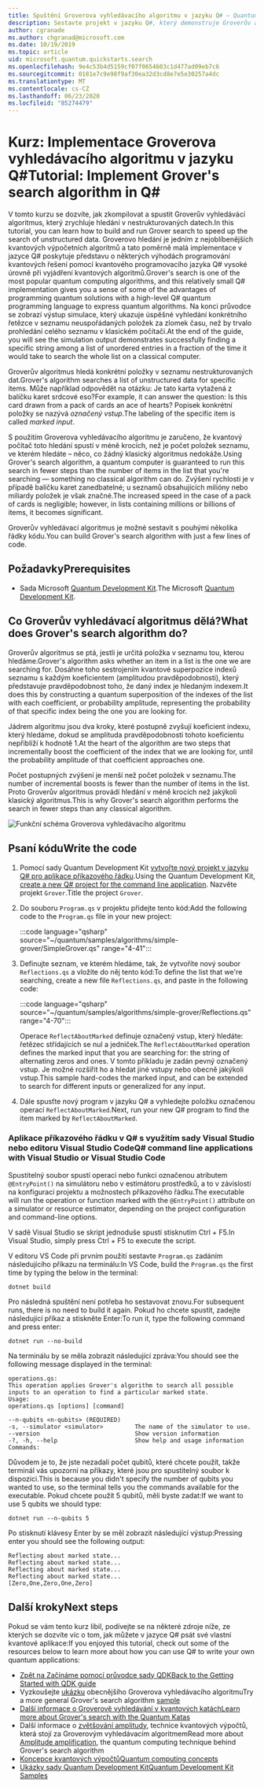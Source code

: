 ```yaml
---
title: Spuštění Groverova vyhledávacího algoritmu v jazyku Q# – Quantum Development Kit
description: Sestavte projekt v jazyku Q#, který demonstruje Groverův algoritmus – jeden z kanonických kvantových algoritmů.
author: cgranade
ms.author: chgranad@microsoft.com
ms.date: 10/19/2019
ms.topic: article
uid: microsoft.quantum.quickstarts.search
ms.openlocfilehash: 9e4c53b4d5159cf07f0654603c1d477ad09eb7c6
ms.sourcegitcommit: 0181e7c9e98f9af30ea32d3cd8e7e5e30257a4dc
ms.translationtype: MT
ms.contentlocale: cs-CZ
ms.lasthandoff: 06/23/2020
ms.locfileid: "85274479"
---
```

# <a name="tutorial-implement-grovers-search-algorithm-in-q"></a><span data-ttu-id="0181d-103">Kurz: Implementace Groverova vyhledávacího algoritmu v jazyku Q\#</span><span class="sxs-lookup"><span data-stu-id="0181d-103">Tutorial: Implement Grover's search algorithm in Q\#</span></span>

<span data-ttu-id="0181d-104">V tomto kurzu se dozvíte, jak zkompilovat a spustit Groverův vyhledávácí algoritmus, který zrychluje hledání v nestrukturovaných datech.</span><span class="sxs-lookup"><span data-stu-id="0181d-104">In this tutorial, you can learn how to build and run Grover search to speed up the search of unstructured data.</span></span>  <span data-ttu-id="0181d-105">Groverovo hledání je jedním z nejoblíbenějších kvantových výpočetních algoritmů a tato poměrně malá implementace v jazyce Q# poskytuje představu o některých výhodách programování kvantových řešení pomocí kvantového programovacího jazyka Q# vysoké úrovně při vyjádření kvantových algoritmů.</span><span class="sxs-lookup"><span data-stu-id="0181d-105">Grover's search is one of the most popular quantum computing algorithms, and this relatively small Q# implementation gives you a sense of some of the advantages of programming quantum solutions with a high-level Q# quantum programming language to express quantum algorithms.</span></span>  <span data-ttu-id="0181d-106">Na konci průvodce se zobrazí výstup simulace, který ukazuje úspěšné vyhledání konkrétního řetězce v seznamu neuspořádaných položek za zlomek času, než by trvalo prohledání celého seznamu v klasickém počítači.</span><span class="sxs-lookup"><span data-stu-id="0181d-106">At the end of the guide, you will see the simulation output demonstrates successfully finding a specific string among a list of unordered entries in a fraction of the time it would take to search the whole list on a classical computer.</span></span>

<span data-ttu-id="0181d-107">Groverův algoritmus hledá konkrétní položky v seznamu nestrukturovaných dat.</span><span class="sxs-lookup"><span data-stu-id="0181d-107">Grover's algorithm searches a list of unstructured data for specific items.</span></span> <span data-ttu-id="0181d-108">Může například odpovědět na otázku: Je tato karta vytažená z balíčku karet srdcové eso?</span><span class="sxs-lookup"><span data-stu-id="0181d-108">For example, it can answer the question: Is this card drawn from a pack of cards an ace of hearts?</span></span> <span data-ttu-id="0181d-109">Popisek konkrétní položky se nazývá _označený vstup_.</span><span class="sxs-lookup"><span data-stu-id="0181d-109">The labeling of the specific item is called _marked input_.</span></span>

<span data-ttu-id="0181d-110">S použitím Groverova vyhledávacího algoritmu je zaručeno, že kvantový počítač toto hledání spustí v méně krocích, než je počet položek seznamu, ve kterém hledáte – něco, co žádný klasický algoritmus nedokáže.</span><span class="sxs-lookup"><span data-stu-id="0181d-110">Using Grover's search algorithm, a quantum computer is guaranteed to run this search in fewer steps than the number of items in the list that you're searching — something no classical algorithm can do.</span></span> <span data-ttu-id="0181d-111">Zvýšení rychlosti je v případě balíčku karet zanedbatelné; u seznamů obsahujících milióny nebo miliardy položek je však značné.</span><span class="sxs-lookup"><span data-stu-id="0181d-111">The increased speed in the case of a pack of cards is negligible; however, in lists containing millions or billions of items, it becomes significant.</span></span>

<span data-ttu-id="0181d-112">Groverův vyhledávací algoritmus je možné sestavit s pouhými několika řádky kódu.</span><span class="sxs-lookup"><span data-stu-id="0181d-112">You can build Grover's search algorithm with just a few lines of code.</span></span>

## <a name="prerequisites"></a><span data-ttu-id="0181d-113">Požadavky</span><span class="sxs-lookup"><span data-stu-id="0181d-113">Prerequisites</span></span>

- <span data-ttu-id="0181d-114">Sada Microsoft [Quantum Development Kit][install].</span><span class="sxs-lookup"><span data-stu-id="0181d-114">The Microsoft [Quantum Development Kit][install].</span></span>

## <a name="what-does-grovers-search-algorithm-do"></a><span data-ttu-id="0181d-115">Co Groverův vyhledávací algoritmus dělá?</span><span class="sxs-lookup"><span data-stu-id="0181d-115">What does Grover's search algorithm do?</span></span>

<span data-ttu-id="0181d-116">Groverův algoritmus se ptá, jestli je určitá položka v seznamu tou, kterou hledáme.</span><span class="sxs-lookup"><span data-stu-id="0181d-116">Grover's algorithm asks whether an item in a list is the one we are searching for.</span></span> <span data-ttu-id="0181d-117">Dosáhne toho sestrojením kvantové superpozice indexů seznamu s každým koeficientem (amplitudou pravděpodobnosti), který představuje pravděpodobnost toho, že daný index je hledaným indexem.</span><span class="sxs-lookup"><span data-stu-id="0181d-117">It does this by constructing a quantum superposition of the indexes of the list with each coefficient, or probability amplitude, representing the probability of that specific index being the one you are looking for.</span></span>

<span data-ttu-id="0181d-118">Jádrem algoritmu jsou dva kroky, které postupně zvyšují koeficient indexu, který hledáme, dokud se amplituda pravděpodobnosti tohoto koeficientu nepřiblíží k hodnotě 1.</span><span class="sxs-lookup"><span data-stu-id="0181d-118">At the heart of the algorithm are two steps that incrementally boost the coefficient of the index that we are looking for, until the probability amplitude of that coefficient approaches one.</span></span>

<span data-ttu-id="0181d-119">Počet postupných zvýšení je menší než počet položek v seznamu.</span><span class="sxs-lookup"><span data-stu-id="0181d-119">The number of incremental boosts is fewer than the number of items in the list.</span></span> <span data-ttu-id="0181d-120">Proto Groverův algoritmus provádí hledání v méně krocích než jakýkoli klasický algoritmus.</span><span class="sxs-lookup"><span data-stu-id="0181d-120">This is why Grover's search algorithm performs the search in fewer steps than any classical algorithm.</span></span>

![Funkční schéma Groverova vyhledávacího algoritmu](~/media/grover.png)

## <a name="write-the-code"></a><span data-ttu-id="0181d-122">Psaní kódu</span><span class="sxs-lookup"><span data-stu-id="0181d-122">Write the code</span></span>

1. <span data-ttu-id="0181d-123">Pomocí sady Quantum Development Kit [vytvořte nový projekt v jazyku Q# pro aplikace příkazového řádku](xref:microsoft.quantum.install.standalone).</span><span class="sxs-lookup"><span data-stu-id="0181d-123">Using the Quantum Development Kit, [create a new Q# project for the command line application](xref:microsoft.quantum.install.standalone).</span></span> <span data-ttu-id="0181d-124">Nazvěte projekt `Grover`.</span><span class="sxs-lookup"><span data-stu-id="0181d-124">Title the project `Grover`.</span></span>

1. <span data-ttu-id="0181d-125">Do souboru `Program.qs` v projektu přidejte tento kód:</span><span class="sxs-lookup"><span data-stu-id="0181d-125">Add the following code to the `Program.qs` file in your new project:</span></span>

    :::code language="qsharp" source="~/quantum/samples/algorithms/simple-grover/SimpleGrover.qs" range="4-41":::

1. <span data-ttu-id="0181d-126">Definujte seznam, ve kterém hledáme, tak, že vytvoříte nový soubor `Reflections.qs` a vložíte do něj tento kód:</span><span class="sxs-lookup"><span data-stu-id="0181d-126">To define the list that we're searching, create a new file `Reflections.qs`, and paste in the following code:</span></span>

    :::code language="qsharp" source="~/quantum/samples/algorithms/simple-grover/Reflections.qs" range="4-70":::

    <span data-ttu-id="0181d-127">Operace `ReflectAboutMarked` definuje označený vstup, který hledáte: řetězec střídajících se nul a jedniček.</span><span class="sxs-lookup"><span data-stu-id="0181d-127">The `ReflectAboutMarked` operation defines the marked input that you are searching for: the string of alternating zeros and ones.</span></span> <span data-ttu-id="0181d-128">V tomto příkladu je zadán pevný označený vstup. Je možné rozšířit ho a hledat jiné vstupy nebo obecně jakýkoli vstup.</span><span class="sxs-lookup"><span data-stu-id="0181d-128">This sample hard-codes the marked input, and can be extended to search for different inputs or generalized for any input.</span></span>

1. <span data-ttu-id="0181d-129">Dále spusťte nový program v jazyku Q# a vyhledejte položku označenou operací `ReflectAboutMarked`.</span><span class="sxs-lookup"><span data-stu-id="0181d-129">Next, run your new Q# program to find the item marked by `ReflectAboutMarked`.</span></span>

### <a name="q-command-line-applications-with-visual-studio-or-visual-studio-code"></a><span data-ttu-id="0181d-130">Aplikace příkazového řádku v Q# s využitím sady Visual Studio nebo editoru Visual Studio Code</span><span class="sxs-lookup"><span data-stu-id="0181d-130">Q# command line applications with Visual Studio or Visual Studio Code</span></span>

<span data-ttu-id="0181d-131">Spustitelný soubor spustí operaci nebo funkci označenou atributem `@EntryPoint()` na simulátoru nebo v estimátoru prostředků, a to v závislosti na konfiguraci projektu a možnostech příkazového řádku.</span><span class="sxs-lookup"><span data-stu-id="0181d-131">The executable will run the operation or function marked with the `@EntryPoint()` attribute on a simulator or resource estimator, depending on the project configuration and command-line options.</span></span>

<span data-ttu-id="0181d-132">V sadě Visual Studio se skript jednoduše spustí stisknutím Ctrl + F5.</span><span class="sxs-lookup"><span data-stu-id="0181d-132">In Visual Studio, simply press Ctrl + F5 to execute the script.</span></span>

<span data-ttu-id="0181d-133">V editoru VS Code při prvním použití sestavte `Program.qs` zadáním následujícího příkazu na terminálu:</span><span class="sxs-lookup"><span data-stu-id="0181d-133">In VS Code, build the `Program.qs` the first time by typing the below in the terminal:</span></span>

```Command line
dotnet build
```

<span data-ttu-id="0181d-134">Pro následná spuštění není potřeba ho sestavovat znovu.</span><span class="sxs-lookup"><span data-stu-id="0181d-134">For subsequent runs, there is no need to build it again.</span></span> <span data-ttu-id="0181d-135">Pokud ho chcete spustit, zadejte následující příkaz a stiskněte Enter:</span><span class="sxs-lookup"><span data-stu-id="0181d-135">To run it, type the following command and press enter:</span></span>

```Command line
dotnet run --no-build
```

<span data-ttu-id="0181d-136">Na terminálu by se měla zobrazit následující zpráva:</span><span class="sxs-lookup"><span data-stu-id="0181d-136">You should see the following message displayed in the terminal:</span></span>

```
operations.qs:
This operation applies Grover's algorithm to search all possible inputs to an operation to find a particular marked state.
Usage:
operations.qs [options] [command]

--n-qubits <n-qubits> (REQUIRED)
-s, --simulator <simulator>         The name of the simulator to use.
--version                           Show version information
-?, -h, --help                      Show help and usage information
Commands:
```

<span data-ttu-id="0181d-137">Důvodem je to, že jste nezadali počet qubitů, které chcete použít, takže terminál vás upozorní na příkazy, které jsou pro spustitelný soubor k dispozici.</span><span class="sxs-lookup"><span data-stu-id="0181d-137">This is because you didn't specify the number of qubits you wanted to use, so the terminal tells you the commands available for the executable.</span></span> <span data-ttu-id="0181d-138">Pokud chcete použít 5 qubitů, měli byste zadat:</span><span class="sxs-lookup"><span data-stu-id="0181d-138">If we want to use 5 qubits we should type:</span></span>

```Command line
dotnet run --n-qubits 5
```

<span data-ttu-id="0181d-139">Po stisknutí klávesy Enter by se měl zobrazit následující výstup:</span><span class="sxs-lookup"><span data-stu-id="0181d-139">Pressing enter you should see the following output:</span></span>

```
Reflecting about marked state...
Reflecting about marked state...
Reflecting about marked state...
Reflecting about marked state...
[Zero,One,Zero,One,Zero]
```

## <a name="next-steps"></a><span data-ttu-id="0181d-140">Další kroky</span><span class="sxs-lookup"><span data-stu-id="0181d-140">Next steps</span></span>

<span data-ttu-id="0181d-141">Pokud se vám tento kurz líbil, podívejte se na některé zdroje níže, ze kterých se dozvíte víc o tom, jak můžete v jazyce Q# psát své vlastní kvantové aplikace:</span><span class="sxs-lookup"><span data-stu-id="0181d-141">If you enjoyed this tutorial, check out some of the resources below to learn more about how you can use Q# to write your own quantum applications:</span></span>

- [<span data-ttu-id="0181d-142">Zpět na Začínáme pomocí průvodce sady QDK</span><span class="sxs-lookup"><span data-stu-id="0181d-142">Back to the Getting Started with QDK guide</span></span>](xref:microsoft.quantum.welcome)
- <span data-ttu-id="0181d-143">Vyzkoušejte [ukázku](https://github.com/microsoft/Quantum/tree/master/samples/algorithms/database-search) obecnějšího Groverova vyhledávacího algoritmu</span><span class="sxs-lookup"><span data-stu-id="0181d-143">Try a more general Grover's search algorithm [sample](https://github.com/microsoft/Quantum/tree/master/samples/algorithms/database-search)</span></span>
- [<span data-ttu-id="0181d-144">Další informace o Groverově vyhledávání v kvantových katách</span><span class="sxs-lookup"><span data-stu-id="0181d-144">Learn more about Grover's search with the Quantum Katas</span></span>](xref:microsoft.quantum.overview.katas)
- <span data-ttu-id="0181d-145">Další informace o [zvětšování amplitudy][amplitude-amplification], technice kvantových výpočtů, která stojí za Groverovým vyhledávacím algoritmem</span><span class="sxs-lookup"><span data-stu-id="0181d-145">Read more about [Amplitude amplification][amplitude-amplification], the quantum computing technique behind Grover's search algorithm</span></span>
- [<span data-ttu-id="0181d-146">Koncepce kvantových výpočtů</span><span class="sxs-lookup"><span data-stu-id="0181d-146">Quantum computing concepts</span></span>](xref:microsoft.quantum.concepts.intro)
- [<span data-ttu-id="0181d-147">Ukázky sady Quantum Development Kit</span><span class="sxs-lookup"><span data-stu-id="0181d-147">Quantum Development Kit Samples</span></span>](https://docs.microsoft.com/samples/browse/?products=qdk)

<!-- LINKS -->

[install]: xref:microsoft.quantum.install
[amplitude-amplification]: xref:microsoft.quantum.libraries.standard.algorithms#amplitude-amplification
